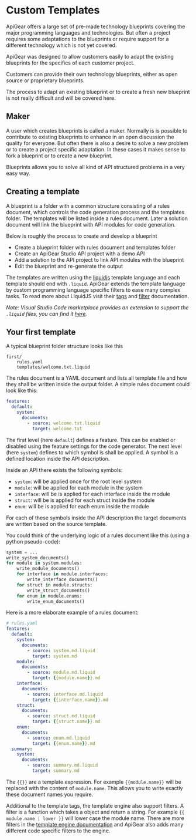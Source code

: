 # Custom Templates

ApiGear offers a large set of pre-made technology blueprints covering the major programming languages and technologies.
But often a project requires some adaptations to the blueprints or require support for a different technology which is not yet covered.

ApiGear was designed to allow customers easily to adapt the existing blueprints for the specifics of each customer project.

Customers can provide their own technology blueprints, either as open source or proprietary blueprints.

The process to adapt an existing blueprint or to create a fresh new blueprint is not really difficult and will be covered here.

## Maker

A user which creates blueprints is called a maker. Normally is is possible to contribute to existing blueprints to enhance in an open discussion the quality for everyone. But often there is also a desire to solve a new problem or to create a project specific adaptation. In these cases it makes sense to fork a blueprint or to create a new blueprint.

Blueprints allows you to solve all kind of API structured problems in a very easy way.

## Creating a template

A blueprint is a folder with a common structure consisting of a rules document, which controls the code generation process and the templates folder. The templates will be listed inside a rules document. Later a solution document will link the blueprint with API modules for code generation.

Below is roughly the process to create and develop a blueprint

- Create a blueprint folder with rules document and templates folder
- Create an ApiGear Studio API project with a demo API
- Add a solution to the API project to link API modules with the blueprint
- Edit the blueprint and re-generate the output

The templates are written using the [liquidjs](https://liquidjs.com/) template language and each template should end with `.liquid`. ApiGear extends the template language by custom programming language specific filters to ease many complex tasks. To read more about LiquidJS visit their [tags](https://liquidjs.com/tags/overview.html) and [filter](https://liquidjs.com/filters/overview.html) documentation.

_Note: Visual Studio Code marketplace provides an extension to support the `.liquid` files, you can find it [here](https://marketplace.visualstudio.com/items?itemName=sissel.shopify-liquid)._

## Your first template

A typical blueprint folder structure looks like this

```
first/
    rules.yaml
    templates/welcome.txt.liquid
```

The rules document is a YAML document and lists all template file and how they shall be written inside the output folder. A simple rules document could look like this:

```yaml
features:
  default:
    system:
      documents:
        - source: welcome.txt.liquid
          target: welcome.txt
```

The first level (here `default`) defines a feature. This can be enabled or disabled using the feature settings for the code generator.
The next level (here `system`) defines to which symbol is shall be applied. A symbol is a defined location inside the API description.

Inside an API there exists the following symbols:

- `system`: will be applied once for the root level system
- `module`: will be applied for each module in the system
- `interface`: will be is applied for each interface inside the module
- `struct`: will be is applied for each struct inside the module
- `enum`: will be is applied for each enum inside the module

For each of these symbols inside the API description the target documents are written based on the source template.

You could think of the underlying logic of a rules document like this (using a python pseudo-code):

```py
system = ...
write_system_documents()
for module in system.modules:
    write_module_documents()
    for interface in module.interfaces:
        write_interface_documents()
    for struct in module.structs:
        write_struct_documents()
    for enum in module.enums:
        write_enum_documents()
```

Here is a more elaborate example of a rules document:

```yaml
# rules.yaml
features:
  default:
    system:
      documents:
        - source: system.md.liquid
          target: system.md
    module:
      documents:
        - source: module.md.liquid
          target: {{module.name}}.md
    interface:
      documents:
        - source: interface.md.liquid
          target: {{interface.name}}.md
    struct:
      documents:
        - source: struct.md.liquid
          target: {{struct.name}}.md
    enum:
      documents:
        - source: enum.md.liquid
          target: {{enum.name}}.md
  summary:
    system:
      documents:
        - source: summary.md.liquid
          target: summary.md
```

The `{{}}` are a template expression. For example `{{module.name}}` will be replaced with the content of `module.name`. This allows you to write exactly these document names you require.

Additional to the template tags, the template engine also support filters. A filter is a function which takes a object and return a string. For example `{{ module.name | lower }}` will lower case the module name. There are more filters in the [template engine documentation](https://liquidjs.com/filters/overview.html) and ApiGear also adds many different code specific filters to the engine.
